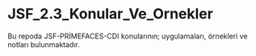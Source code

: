 # JSF_2.3_Konular_Ve_Ornekler
Bu repoda JSF-PRİMEFACES-CDI konularının; uygulamaları, örnekleri ve notları bulunmaktadır.
